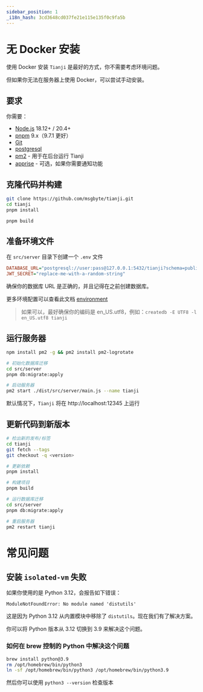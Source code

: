 ```yaml
---
sidebar_position: 1
_i18n_hash: 3cd3648cd037fe21e115e135f0c9fa5b
---
```

# 无 Docker 安装

使用 Docker 安装 `Tianji` 是最好的方式，你不需要考虑环境问题。

但如果你无法在服务器上使用 Docker，可以尝试手动安装。

## 要求

你需要：

- [Node.js](https://nodejs.org/en/download/) 18.12+ / 20.4+
- [pnpm](https://pnpm.io/) 9.x（9.7.1 更好）
- [Git](https://git-scm.com/downloads)
- [postgresql](https://www.postgresql.org/)
- [pm2](https://pm2.keymetrics.io/) - 用于在后台运行 Tianji
- [apprise](https://github.com/caronc/apprise) - 可选，如果你需要通知功能

## 克隆代码并构建

```bash
git clone https://github.com/msgbyte/tianji.git
cd tianji
pnpm install

pnpm build
```

## 准备环境文件

在 `src/server` 目录下创建一个 `.env` 文件

```ini
DATABASE_URL="postgresql://user:pass@127.0.0.1:5432/tianji?schema=public"
JWT_SECRET="replace-me-with-a-random-string"
```

确保你的数据库 URL 是正确的，并且记得在之前创建数据库。

更多环境配置可以查看此文档 [environment](../environment.md)

> 如果可以，最好确保你的编码是 en_US.utf8，例如：`createdb -E UTF8 -l en_US.utf8 tianji`

## 运行服务器

```bash
npm install pm2 -g && pm2 install pm2-logrotate

# 初始化数据库迁移
cd src/server
pnpm db:migrate:apply

# 启动服务器
pm2 start ./dist/src/server/main.js --name tianji
```

默认情况下，`Tianji` 将在 http://localhost:12345 上运行

## 更新代码到新版本

```bash
# 检出新的发布/标签
cd tianji
git fetch --tags
git checkout -q <version>

# 更新依赖
pnpm install

# 构建项目
pnpm build

# 运行数据库迁移
cd src/server
pnpm db:migrate:apply

# 重启服务器
pm2 restart tianji
```

# 常见问题

## 安装 `isolated-vm` 失败

如果你使用的是 Python 3.12，会报告如下错误：

```
ModuleNotFoundError: No module named 'distutils'
```

这是因为 Python 3.12 从内置模块中移除了 `distutils`。现在我们有了解决方案。

你可以将 Python 版本从 3.12 切换到 3.9 来解决这个问题。

### 如何在 brew 控制的 Python 中解决这个问题

```bash
brew install python@3.9
rm /opt/homebrew/bin/python3
ln -sf /opt/homebrew/bin/python3 /opt/homebrew/bin/python3.9
```

然后你可以使用 `python3 --version` 检查版本
